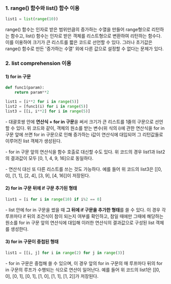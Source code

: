### 1. range() 함수와 list() 함수 이용

```python
list1 = list(range(10))
```

range() 함수는 인자로 받은 범위만큼의 증가하는 수열을 만들어 range형으로 리턴하는 함수고, list() 함수는 인자로 받은 객체를 리스트형으로 변환하여 리턴하는 함수다. 이를 이용하여 크기가 큰 리스트를 짧은 코드로 선언할 수 있다. 그러나 초기값은 range() 함수로 만든 '증가하는 수열' 외에 다른 값으로 설정할 수 없다는 문제가 있다.


### 2. list comprehension 이용

#### 1) for in 구문

```python
def func1(param):
    return param**2

list1 = [i**2 for i in range(5)]
list2 = [func1(i) for i in range(5)]
list3 = [[i, i**2] for i in range(5)]
```

\- 대괄호쌍 안에 **연산식 + for in 구문**을 써서 크기가 큰 리스트를 1줄의 구문으로 선언할 수 있다. 위 코드와 같이, 객체의 원소를 받는 변수(위 식의 i)에 관한 연산식을 for in 구문 앞에 쓰면 for in 구문으로 인해 증가하는 i값이 연산식에 대입되어 그 리턴값들로 이루어진 list 객체가 생성된다.

\- for in 구문 앞의 연산식을 함수 호출로 대신할 수도 있다. 위 코드의 경우 list1과 list2의 결과값이 모두 [0, 1, 4, 9, 16]으로 동일하다.

\- 연산식 대신 또 다른 리스트를 쓰는 것도 가능하다. 예를 들어 위 코드의 list3은 [[0, 0], [1, 1], [2, 4], [3, 9], [4, 16]]이 저장된다.


#### 2) for in 구문 뒤에 if 구문 추가된 형태

```python
list1 = [i for i in range(10) if i%2 == 0]
```

\- list 안에 for in 구문을 썼을 때 **그 뒤에 if 구문을 추가한 형태**를 쓸 수 있다. 이 경우 각 루프마다 if 뒤의 조건식이 참이 되는지 여부를 확인하고, 참일 때에만 그때에 해당하는 원소를 for in 구문 앞의 연산식에 대입해 이러한 연산식의 결과값으로 구성된 list 객체를 생성한다.


#### 3) for in 구문이 중첩된 형태

```python
list1 = [[i, j] for i in range(2) for j in range(3)]
```

\- for in 구문은 중첩해 쓸 수 있으며, 이 경우 앞의 for in 구문의 매 루프마다 뒤의 for in 구문의 루프가 수행되는 식으로 연산이 일어난다. 예를 들어 위 코드의 list1은 [[0, 0], [0, 1], [0, 1], [1, 0], [1, 1], [1, 2]]가 저장된다.